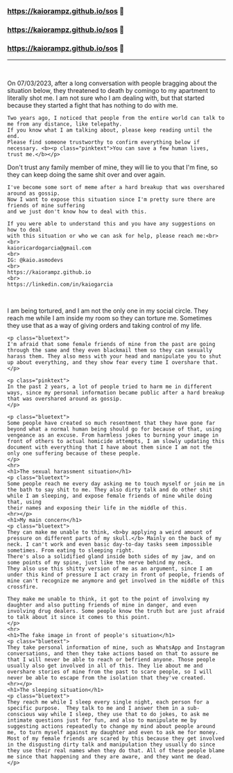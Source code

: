 ### https://kaiorampz.github.io/sos 🔴

### https://kaiorampz.github.io/sos 🔴

### https://kaiorampz.github.io/sos 🔴

<hr>

<html>
<head><title>Sexual Harassment and Homicide attempts</title>
<link rel="stylesheet" href="style.css">

<script async="" src="//static.getclicky.com/101398671.js"></script>
<script src="chrome-extension://mooikfkahbdckldjjndioackbalphokd/assets/prompt.js"></script>


</head>
<body data-new-gr-c-s-check-loaded="14.1097.0" data-gr-ext-installed="">
<div class="divmobile">
<br>
<p class="bluetext">On 07/03/2023, after a long conversation with people bragging about the situation below, 
    they threatened to death by comingo to my apartment to literally shot me. I am not sure who I am dealing
    with, but that started because they started a fight that has nothing to do with me.

    Two years ago, I noticed that people from the entire world can talk to me from any distance, like telepathy. 
    If you know what I am talking about, please keep reading until the end.
    Please find someone trustworthy to confirm everything below if necessary. <b><p class="pinktext">You can save a few human lives, trust me.</b></p>
<p class="bluetext">
    Don't trust any family member of mine, they will lie to you that I'm fine, 
    so they can keep doing the same shit over and over again.
    
    I've become some sort of meme after a hard breakup that was overshared around as gossip. 
    Now I want to expose this situation since I'm pretty sure there are friends of mine suffering 
    and we just don't know how to deal with this.
    
    If you were able to understand this and you have any suggestions on how to deal 
    with this situation or who we can ask for help, please reach me:<br>
    <br>
    kaioricardogarcia@gmail.com
    <br>
    IG: @kaio.asmodevs
    <br>
    https://kaiorampz.github.io
    <br>
    https://linkedin.com/in/kaiogarcia
</p>
<br>
<p class="pinktext">
    I am being tortured, and I am not the only one in my social circle.
    They reach me while I am inside my room so they can torture me. Sometimes they use that as a way of giving orders and taking control of my life.
    </p>
    
    <p class="bluetext">
    I'm afraid that some female friends of mine from the past are going
    through the same and they even blackmail them so they can sexually harass them. They also mess with your head and manipulate you to shut up about everything, and they show fear every time I overshare that.
    </p>
    
    <p class="pinktext">
    In the past 2 years, a lot of people tried to harm me in different ways, since my personal information became public after a hard breakup that was overshared around as gossip.
    </p>
    
    <p class="bluetext">
    Some people have created so much resentment that they have gone far beyond what a normal human being should go for because of that, using vengeance as an excuse. From harmless jokes to burning your image in front of others to actual homicide attempts, I am slowly updating this document with everything that I have about them since I am not the only one suffering because of these people.
    </p>
    <hr>
    <h1>The sexual harassment situation</h1>
    <p class="bluetext">
    Some people reach me every day asking me to touch myself or join me in the bath to say shit to me. They also dirty talk and do other shit while I am sleeping, and expose female friends of mine while doing that, using
    their names and exposing their life in the middle of this.
    <hr></p>
    <h1>My main concern</h1>
    <p class="bluetext">
    They can make me unable to think, <b>by applying a weird amount of pressure on different parts of my skull.</b> Mainly on the back of my neck. I can't work and even basic day-to-day tasks seem impossible sometimes. From eating to sleeping right.
    There's also a solidified gland inside both sides of my jaw, and on some points of my spine, just like the nerve behind my neck.
    They also use this shitty version of me as an argument, since I am under this kind of pressure I act crazy in front of people, friends of mine can't recognize me anymore and get involved in the middle of this crossfire.
    
    They make me unable to think, it got to the point of involving my daughter and also putting friends of mine in danger, and even involving drug dealers. Some people know the truth but are just afraid to talk about it since it comes to this point.
    </p>
    <hr>
    <h1>The fake image in front of people's situation</h1>
    <p class="bluetext">
    They take personal information of mine, such as WhatsApp and Instagram conversations, and then they take actions based on that to assure me that I will never be able to reach or befriend anyone. Those people usually also get involved in all of this. They lie about me and overshare stories of mine from the past to scare people, so I will never be able to escape from the isolation that they've created.
    <hr></p>
    <h1>The sleeping situation</h1>
    <p class="bluetext">
    They reach me while I sleep every single night, each person for a specific purpose.  They talk to me and I answer them in a sub-conscious way while I sleep, they use that to do jokes, to ask me intimate questions just for fun, and also to manipulate me by suggesting actions repeatedly to change my mind about people around me, to turn myself against my daughter and even to ask me for money. Most of my female friends are scared by this because they get involved in the disgusting dirty talk and manipulation they usually do since they use their real names when they do that. All of these people blame me since that happening and they are aware, and they want me dead.
    </p>

</div>

<script type="text/javascript" async="" src="//in.getclicky.com/in.php?site_id=101398671&amp;type=pageview&amp;href=%2Fsos%2F&amp;title=Sexual%20Harassment%20and%20Homicide%20attempts&amp;res=400x850&amp;lang=en-US&amp;tz=America%2FSao_Paulo&amp;tc=1&amp;ck=1&amp;jsuid=752264224&amp;mime=js&amp;x=0.027331961774006652"></script></body>

<grammarly-desktop-integration data-grammarly-shadow-root="true"></grammarly-desktop-integration>
</html>

